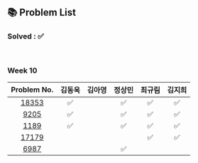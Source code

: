 ## 📚 Problem List 

### Solved : ✅

<br>

### Week 10

|Problem No.|김동욱|김아영|정상민|최규림|김지희|
|:-----------:|:-----:|:----:|:----:|:----:|:----:|
|[18353](https://www.acmicpc.net/problem/18353)| ✅  |   | ✅ | ✅ | ✅ |
|[9205](https://www.acmicpc.net/problem/9205)| ✅  |   |✅  | ✅ | ✅ |
|[1189](https://www.acmicpc.net/problem/1189)|  ✅ |   |  ✅| ✅ | ✅ |
|[17179](https://www.acmicpc.net/problem/17179)|   |   |  | ✅ | ✅ |
|[6987](https://www.acmicpc.net/problem/6987)|   |  |✅  |   |  |

